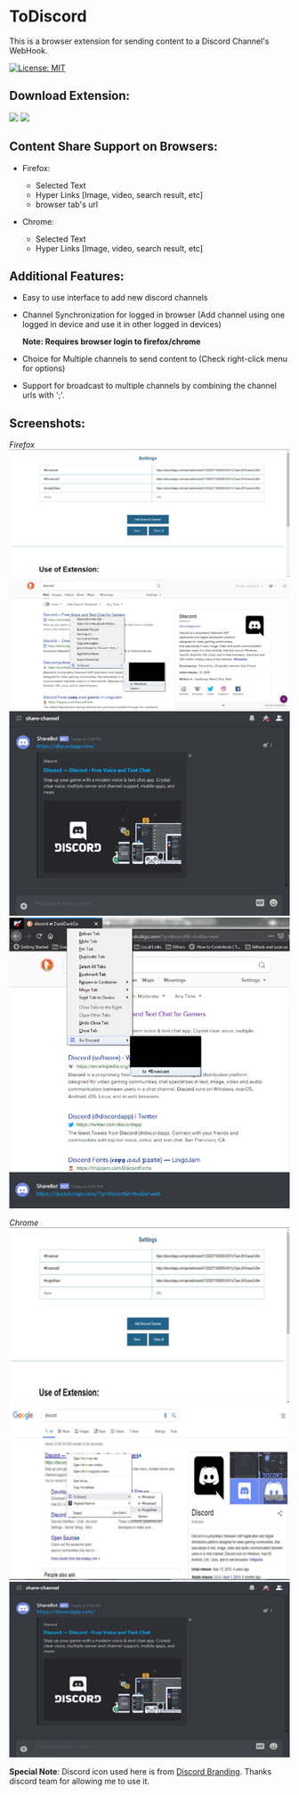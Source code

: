 # ToDiscord
This is a browser extension for sending content to a Discord Channel's WebHook.

[![License: MIT](https://img.shields.io/badge/License-MIT-blue.svg)](https://opensource.org/licenses/MIT)

## Download Extension:
[![](https://addons.cdn.mozilla.net/static/img/addons-buttons/AMO-button_1.png)](https://addons.mozilla.org/en-US/firefox/addon/to-discord/)
[![](https://developer.chrome.com/webstore/images/ChromeWebStore_Badge_v2_206x58.png)]()
    
## Content Share Support on Browsers:
 * Firefox: 
    * Selected Text
    * Hyper Links \[Image, video, search result, etc\]
    * browser tab's url

 * Chrome: 
    * Selected Text
    * Hyper Links \[Image, video, search result, etc\]

## Additional Features:
 * Easy to use interface to add new discord channels
 * Channel Synchronization for logged in browser 
   (Add channel using one logged in device and use it in other logged in devices)
   
   **Note: Requires browser login to firefox/chrome**
 * Choice for Multiple channels to send content to (Check right-click menu for options)
 * Support for broadcast to multiple channels by combining the channel urls with ';'.   

## Screenshots:
 *Firefox*
 ![](/images/to_discord_firefox_settings.PNG?raw=true)
 ![](/images/to_discord_firefox_share_demo.PNG?raw=true)
 ![](/images/to_discord_firefox_shared_content.PNG?raw=true)
 ![](/images/to_discord_firefox_share_demo2.PNG?raw=true)
 ![](/images/to_discord_firefox_shared_content2.PNG?raw=true)
 
 *Chrome*
 ![](/images/to_discord_chrome_settings.jpg?raw=true)
 ![](/images/to_discord_chrome_share_demo.jpg?raw=true)
 ![](/images/to_discord_chrome_shared_content.jpg?raw=true)


**Special Note**: Discord icon used here is from [Discord Branding](https://discordapp.com/branding).
Thanks discord team for allowing me to use it.